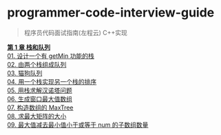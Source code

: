 # programmer-code-interview-guide  

> 程序员代码面试指南(左程云) C++实现

**[第 1 章 栈和队列](https://github.com/younglionwell/programmer-code-interview-guide/tree/master/src/ch1_stack_and_queue)**  
[01. 设计一个有 getMin 功能的栈](https://github.com/younglionwell/programmer-code-interview-guide/blob/master/src/ch1_stack_and_queue/01_getMin_stack.cpp)  
[02. 由两个栈组成队列](https://github.com/younglionwell/programmer-code-interview-guide/blob/master/src/02_implement_queue_using_stacks.cpp)   
[03. 猫狗队列](https://github.com/younglionwell/programmer-code-interview-guide/blob/master/src/ch1_stack_and_queue/03_the_queue_of_dogs_and_cats.cpp)  
[04. 用一个栈实现另一个栈的排序](https://github.com/younglionwell/programmer-code-interview-guide/blob/master/src/ch1_stack_and_queue/04_sort_stack.cpp)  
[05. 用栈求解汉诺塔问题](https://github.com/younglionwell/programmer-code-interview-guide/blob/master/src/ch1_stack_and_queue/05_hanoi_problem.cpp)  
[06. 生成窗口最大值数组](https://github.com/younglionwell/programmer-code-interview-guide/blob/master/src/ch1_stack_and_queue/06_sliding_window_maximum.cpp)  
[07. 构造数组的 MaxTree](https://github.com/younglionwell/programmer-code-interview-guide/blob/master/src/ch1_stack_and_queue/07_maximum_binary_tree.cpp)  
[08. 求最大矩阵的大小](https://github.com/younglionwell/programmer-code-interview-guide/blob/master/src/ch1_stack_and_queue/08_maximal_rectangle.cpp)  
[09. 最大值减去最小值小于或等于 num 的子数组数量](https://github.com/younglionwell/programmer-code-interview-guide/blob/master/src/ch1_stack_and_queue/09_max_minus_min_el_num_subarray.cpp)  
